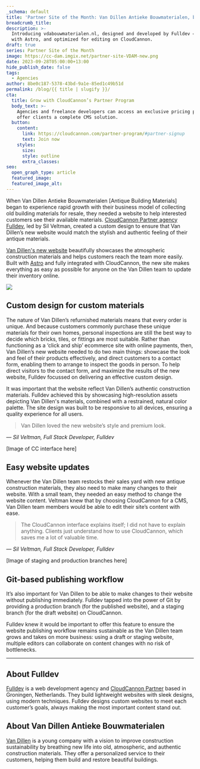 ```yaml
---
_schema: default
title: 'Partner Site of the Month: Van Dillen Antieke Bouwmaterialen, by Fulldev'
breadcrumb_title:
description: >-
  Introducing vdabouwmaterialen.nl, designed and developed by Fulldev — built
  with Astro, and optimized for editing on CloudCannon.
draft: true
series: Partner Site of the Month
image: https://cc-dam.imgix.net/partner-site-VDAM-new.png
date: 2023-09-28T05:00:00+13:00
hide_publish_date: false
tags:
  - Agencies
author: 8be0c187-5378-43bd-9a1e-85ed1c49b51d
permalink: /blog/{{ title | slugify }}/
cta:
  title: Grow with CloudCannon’s Partner Program
  body_text: >-
    Agencies and freelance developers can access an exclusive pricing plan, and
    offer clients a complete CMS solution.
  button:
    content:
      link: https://cloudcannon.com/partner-program/#partner-signup
      text: Join now
    styles:
      size:
      style: outline
      extra_classes:
seo:
  open_graph_type: article
  featured_image:
  featured_image_alt:
---
```

When Van Dillen Antieke Bouwmaterialen \[Antique Building Materials\] began to experience rapid growth with their business model of collecting old building materials for resale, they needed a website to help interested customers see their available materials. <a target="_blank" rel="noopener" href="https://cloudcannon.com/partner-program/">CloudCannon Partner agency</a> <a target="_blank" rel="noopener" href="https://full.dev/">Fulldev</a>, led by Sil Veltman, created a custom design to ensure that Van Dillen’s new website would match the stylish and authentic feeling of their antique materials.

<a target="_blank" rel="noopener" href="https://vdabouwmaterialen.nl/">Van Dillen's new website</a> beautifully showcases the atmospheric construction materials and helps customers reach the team more easily. Built with <a target="_blank" rel="noopener" href="https://astro.build/">Astro</a> and fully integrated with CloudCannon, the new site makes everything as easy as possible for anyone on the Van Dillen team to update their inventory online.

![](https://cc-dam.imgix.net/VDAM-materials-rounded.png)

## Custom design for custom materials

The nature of Van Dillen’s refurnished materials means that every order is unique. And because customers commonly purchase these unique materials for their own homes, personal inspections are still the best way to decide which bricks, tiles, or fittings are most suitable. Rather than functioning as a ‘click and ship’ ecommerce site with online payments, then, Van Dillen’s new website needed to do two main things: showcase the look and feel of their products effectively, and direct customers to a contact form, enabling them to arrange to inspect the goods in person. To help direct visitors to the contact form, and maximize the results of the new website, Fulldev focussed on delivering an effective custom design.

It was important that the website reflect Van Dillen’s authentic construction materials. Fulldev achieved this by showcasing high-resolution assets depicting Van Dillen's materials, combined with a restrained, natural color palette. The site design was built to be responsive to all devices, ensuring a quality experience for all users.

> Van Dillen loved the new website’s style and premium look.

*— Sil Veltman, Full Stack Developer, Fulldev​​​​*

\[Image of CC interface here\]

## Easy website updates

Whenever the Van Dillen team restocks their sales yard with new antique construction materials, they also need to make many changes to their website. With a small team, they needed an easy method to change the website content. Veltman knew that by choosing CloudCannon for a CMS, Van Dillen team members would be able to edit their site’s content with ease.

> The CloudCannon interface explains itself; I did not have to explain anything. Clients just understand how to use CloudCannon, which saves me a lot of valuable time.

*— Sil Veltman, Full Stack Developer, Fulldev​​​​*

\[Image of staging and production branches here\]

## Git-based publishing workflow

It’s also important for Van Dillen to be able to make changes to their website without publishing immediately. Fulldev tapped into the power of Git by providing a production branch (for the published website), and a staging branch (for the draft website) on CloudCannon.

Fulldev knew it would be important to offer this feature to ensure the website publishing workflow remains sustainable as the Van Dillen team grows and takes on more business: using a draft or staging website, multiple editors can collaborate on content changes with no risk of bottlenecks.

---

## About Fulldev

<a target="_blank" rel="noopener" href="https://full.dev/">Fulldev</a> is a web development agency and <a target="_blank" rel="noopener" href="https://cloudcannon.com/partner-program/">CloudCannon Partner</a> based in Groningen, Netherlands. They build lightweight websites with sleek designs, using modern techniques. Fulldev designs custom websites to meet each customer’s goals, always making the most important content stand out.

## About Van Dillen Antieke Bouwmaterialen

<a target="_blank" rel="noopener" href="https://vdabouwmaterialen.nl/">Van Dillen</a> is a young company with a vision to improve construction sustainability by breathing new life into old, atmospheric, and authentic construction materials. They offer a personalized service to their customers, helping them build and restore beautiful buildings.